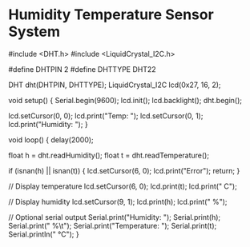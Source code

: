 # Humidity Temperature Sensor System
#include <DHT.h>
#include <LiquidCrystal_I2C.h>

#define DHTPIN 2
#define DHTTYPE DHT22

DHT dht(DHTPIN, DHTTYPE);
LiquidCrystal_I2C lcd(0x27, 16, 2);

void setup() {
  Serial.begin(9600);
  lcd.init();
  lcd.backlight();
  dht.begin();
  
  lcd.setCursor(0, 0);
  lcd.print("Temp: ");
  lcd.setCursor(0, 1);
  lcd.print("Humidity: ");
}

void loop() {
  delay(2000);
  
  float h = dht.readHumidity();
  float t = dht.readTemperature();
  
  if (isnan(h) || isnan(t)) {
    lcd.setCursor(6, 0);
    lcd.print("Error");
    return;
  }
  
  // Display temperature
  lcd.setCursor(6, 0);
  lcd.print(t);
  lcd.print(" C");
  
  // Display humidity
  lcd.setCursor(9, 1);
  lcd.print(h);
  lcd.print(" %");
  
  // Optional serial output
  Serial.print("Humidity: ");
  Serial.print(h);
  Serial.print(" %\t");
  Serial.print("Temperature: ");
  Serial.print(t);
  Serial.println(" °C");
}
